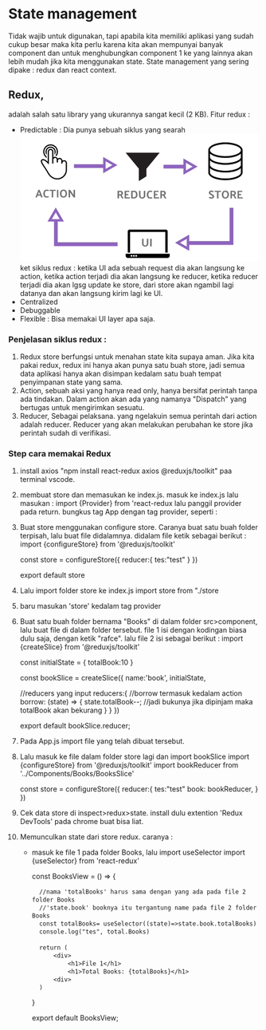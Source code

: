 # State management
Tidak wajib untuk digunakan, tapi apabila kita memiliki aplikasi yang sudah cukup besar maka kita perlu karena kita akan mempunyai banyak component dan untuk menghubungkan component 1 ke yang lainnya akan lebih mudah jika kita menggunakan state.
State management yang sering dipake : redux dan react context.

## Redux, 
adalah salah satu library yang ukurannya sangat kecil (2 KB). 
Fitur redux : 
* Predictable : Dia punya sebuah siklus yang searah
  ![img 1](photo/2.png)
  ket siklus redux : ketika UI ada sebuah request dia akan langsung ke action, ketika action terjadi dia akan langsung ke reducer, ketika reducer terjadi dia akan lgsg update ke store, dari store akan ngambil lagi datanya dan akan langsung kirim lagi ke UI.
* Centralized
* Debuggable
* Flexible : Bisa memakai UI layer apa saja.
### Penjelasan siklus redux :
1. Redux store berfungsi untuk menahan state kita supaya aman. Jika kita pakai redux, redux ini hanya akan punya satu buah store, jadi semua data aplikasi hanya akan disimpan kedalam satu buah tempat penyimpanan state yang sama.
2. Action, sebuah aksi yang hanya read only, hanya bersifat perintah tanpa ada tindakan. Dalam action akan ada yang namanya "Dispatch" yang bertugas untuk mengirimkan sesuatu.
3. Reducer, Sebagai pelaksana. yang ngelakuin semua perintah dari action adalah reducer. Reducer yang akan melakukan perubahan ke store jika perintah sudah di verifikasi.
### Step cara memakai Redux
1. install axios "npm install react-redux axios @reduxjs/toolkit" paa terminal vscode.
2. membuat store dan memasukan ke index.js. masuk ke index.js lalu masukan :
   import {Provider} from 'react-redux
   lalu panggil provider pada return. bungkus tag App dengan tag provider, seperti :
   <Provider>
   <App/>
   </Provider>
3. Buat store menggunakan configure store. Caranya buat satu buah folder terpisah, lalu buat file didalamnya.
   didalam file ketik sebagai berikut :
   import {configureStore} from '@reduxjs/toolkit'

   const store = configureStore({
    reducer:{
        tes:"test"
    }
   })

   export default store
4. Lalu import folder store ke index.js
   import store from "./store
5. baru masukan 'store' kedalam tag provider
   <Provider store={store}>
   <App/>
   </Provider>
6. Buat satu buah folder bernama "Books" di dalam folder src>component, lalu buat file di dalam folder tersebut. file 1 isi dengan kodingan biasa dulu saja, dengan ketik "rafce". lalu file 2 isi sebagai berikut :
   import {createSlice} from '@reduxjs/toolkit'

   const initialState = {
    totalBook:10
   }

   const bookSlice = createSlice({
    name:'book',
    initialState,

    //reducers yang input
    reducers:{
        //borrow termasuk kedalam action
        borrow: (state) => {
            state.totalBook--; //jadi bukunya jika dipinjam maka totalBook akan bekurang
        }
    }
   })

   export default bookSlice.reducer;
7. Pada App.js import file yang telah dibuat tersebut.
8. Lalu masuk ke file dalam folder store lagi dan import bookSlice
   import {configureStore} from '@reduxjs/toolkit'
   import bookReducer from '../Components/Books/BooksSlice'

   const store = configureStore({
    reducer:{
        tes:"test"
        book: bookReducer,
    }
   })
9. Cek data store di inspect>redux>state. install dulu extention 'Redux DevTools' pada chrome buat bisa liat. 
10. Memunculkan state dari store redux. caranya :
    * masuk ke file 1 pada folder Books, lalu import useSelector
        import {useSelector} from 'react-redux'

        const BooksView = () => {

            //nama 'totalBooks' harus sama dengan yang ada pada file 2 folder Books
            //'state.book' booknya itu tergantung name pada file 2 folder Books
            const totalBooks= useSelector((state)=>state.book.totalBooks)
            console.log("tes", total.Books)

            return (
                <div>
                    <h1>File 1</h1>
                    <h1>Total Books: {totalBooks}</h1>
                <div>
            )
        }

        export default BooksView;



